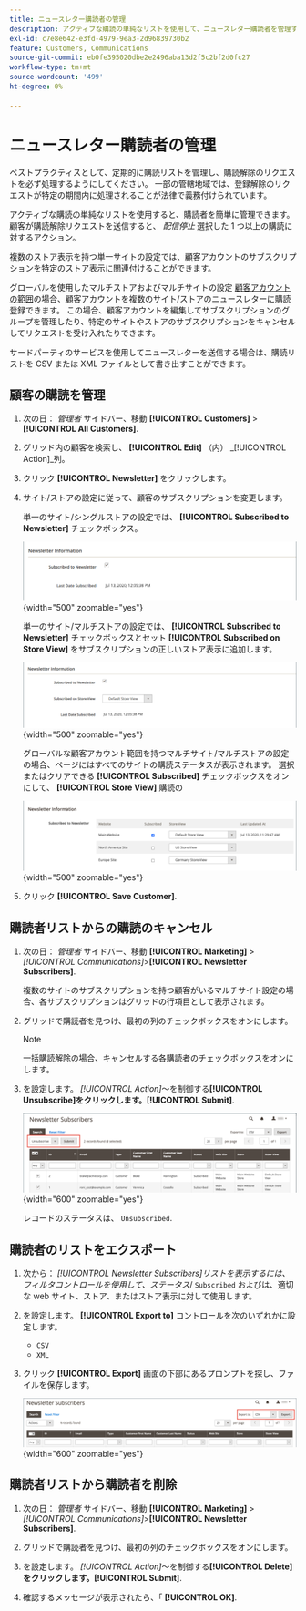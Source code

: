 ```yaml
---
title: ニュースレター購読者の管理
description: アクティブな購読の単純なリストを使用して、ニュースレター購読者を管理する方法を説明します。
exl-id: c7e8e642-e3fd-4979-9ea3-2d96839730b2
feature: Customers, Communications
source-git-commit: eb0fe395020dbe2e2496aba13d2f5c2bf2d0fc27
workflow-type: tm+mt
source-wordcount: '499'
ht-degree: 0%

---
```


# ニュースレター購読者の管理

ベストプラクティスとして、定期的に購読リストを管理し、購読解除のリクエストを必ず処理するようにしてください。 一部の管轄地域では、登録解除のリクエストが特定の期間内に処理されることが法律で義務付けられています。

アクティブな購読の単純なリストを使用すると、購読者を簡単に管理できます。 顧客が購読解除リクエストを送信すると、 _配信停止_ 選択した 1 つ以上の購読に対するアクション。

複数のストア表示を持つ単一サイトの設定では、顧客アカウントのサブスクリプションを特定のストア表示に関連付けることができます。

グローバルを使用したマルチストアおよびマルチサイトの設定 [顧客アカウントの範囲](../customers/customer-account-scope.md)の場合、顧客アカウントを複数のサイト/ストアのニュースレターに購読登録できます。 この場合、顧客アカウントを編集してサブスクリプションのグループを管理したり、特定のサイトやストアのサブスクリプションをキャンセルしてリクエストを受け入れたりできます。

サードパーティのサービスを使用してニュースレターを送信する場合は、購読リストを CSV または XML ファイルとして書き出すことができます。

## 顧客の購読を管理

1. 次の日： _管理者_ サイドバー、移動 **[!UICONTROL Customers]** > **[!UICONTROL All Customers]**.

1. グリッド内の顧客を検索し、 **[!UICONTROL Edit]** （内） _[!UICONTROL Action]_列。

1. クリック **[!UICONTROL Newsletter]** をクリックします。

1. サイト/ストアの設定に従って、顧客のサブスクリプションを変更します。

   単一のサイト/シングルストアの設定では、 **[!UICONTROL Subscribed to Newsletter]** チェックボックス。

   ![単一ストアの顧客ニュースレター購読チェックボックス](./assets/newsletter-customer-single-store.png){width="500" zoomable="yes"}

   単一のサイト/マルチストアの設定では、 **[!UICONTROL Subscribed to Newsletter]** チェックボックスとセット **[!UICONTROL Subscribed on Store View]** をサブスクリプションの正しいストア表示に追加します。

   ![マルチストア顧客ニュースレターの購読チェックボックスとストア表示セレクター](./assets/newsletter-customer-multi-store.png){width="500" zoomable="yes"}

   グローバルな顧客アカウント範囲を持つマルチサイト/マルチストアの設定の場合、ページにはすべてのサイトの購読ステータスが表示されます。 選択またはクリアできる **[!UICONTROL Subscribed]** チェックボックスをオンにして、 **[!UICONTROL Store View]** 購読の

   ![マルチサイト顧客ニュースレター購読チェックボックスとストア表示セレクター](./assets/newsletter-customer-multi-site.png){width="500" zoomable="yes"}

1. クリック **[!UICONTROL Save Customer]**.

## 購読者リストからの購読のキャンセル

1. 次の日： _管理者_ サイドバー、移動 **[!UICONTROL Marketing]** > _[!UICONTROL Communications]_>**[!UICONTROL Newsletter Subscribers]**.

   複数のサイトのサブスクリプションを持つ顧客がいるマルチサイト設定の場合、各サブスクリプションはグリッドの行項目として表示されます。

1. グリッドで購読者を見つけ、最初の列のチェックボックスをオンにします。

   >[!NOTE]
   >
   >一括購読解除の場合、キャンセルする各購読者のチェックボックスをオンにします。

1. を設定します。 _[!UICONTROL Action]_～を制御する&#x200B;**[!UICONTROL Unsubscribe]**をクリックします。**[!UICONTROL Submit]**.

   ![ニュースレターを購読解除](./assets/newsletter-unsubscribe.png){width="600" zoomable="yes"}

   レコードのステータスは、 `Unsubscribed`.

## 購読者のリストをエクスポート

1. 次から： _[!UICONTROL Newsletter Subscribers]_リストを表示するには、フィルタコントロールを使用して、_&#x200B;ステータス&#x200B;_/ `Subscribed` およびは、適切な web サイト、ストア、またはストア表示に対して使用します。

1. を設定します。 **[!UICONTROL Export to]** コントロールを次のいずれかに設定します。

   - `CSV`
   - `XML`

1. クリック **[!UICONTROL Export]** 画面の下部にあるプロンプトを探し、ファイルを保存します。

   ![ニュースレターの購読者を書き出し](./assets/newsletter-subscribers-export.png){width="600" zoomable="yes"}

## 購読者リストから購読者を削除

1. 次の日： _管理者_ サイドバー、移動 **[!UICONTROL Marketing]** > _[!UICONTROL Communications]_>**[!UICONTROL Newsletter Subscribers]**.

1. グリッドで購読者を見つけ、最初の列のチェックボックスをオンにします。

1. を設定します。 _[!UICONTROL Action]_～を制御する&#x200B;**[!UICONTROL Delete]**をクリックします。**[!UICONTROL Submit]**.

1. 確認するメッセージが表示されたら、「 **[!UICONTROL OK]**.
